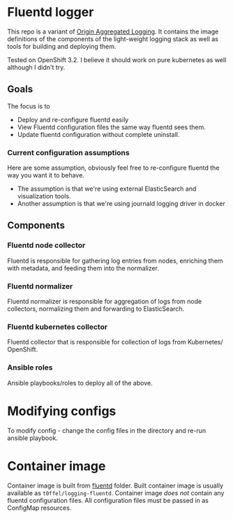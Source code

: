 # Fluentd logger

This repo is a variant of [Origin Aggregated Logging](https://github.com/openshift/origin-aggregated-logging).
It contains the image definitions of the components of the light-weight logging
stack as well as tools for building and deploying them.

Tested on OpenShift 3.2. I believe it should work on pure kubernetes as well
although I didn't try.

## Goals
The focus is to
* Deploy and re-configure fluentd easily
* View Fluentd configuration files the same way fluentd sees them.
* Update fluentd configuration without complete uninstall.

### Current configuration assumptions
Here are some assumption, obviously feel free to re-configure fluentd the way
you want it to behave.
* The assumption is that we're using external ElasticSearch and visualization tools.
* Another assumption is that we're using journald logging driver in docker

## Components

### Fluentd node collector

Fluentd is responsible for gathering log entries from nodes, enriching
them with metadata, and feeding them into the normalizer.

### Fluentd normalizer

Fluentd normalizer is responsible for aggregation of logs from node collectors,
normalizing them and forwarding to ElasticSearch.

### Fluentd kubernetes collector

Fluentd collector that is responsible for collection of logs from Kubernetes/ OpenShift.

### Ansible roles

Ansible playbooks/roles to deploy all of the above.

# Modifying configs

To modify config - change the config files in the directory and re-run ansible
playbook.

# Container image

Container image is built from [fluentd](fluentd/) folder.
Built container image is usually available as `t0ffel/logging-fluentd`.
Container image _does not_ contain any fluentd configuration files.
All configuration files must be passed in as ConfigMap resources.
